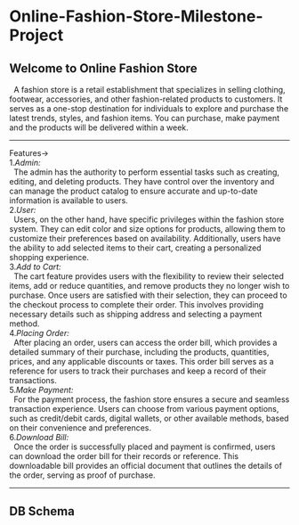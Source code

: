 # Online-Fashion-Store-Milestone-Project

Welcome to Online Fashion Store
---------------------------
&nbsp; A fashion store is a retail establishment that specializes in selling clothing, footwear, accessories, and other fashion-related products to customers.
It serves as a one-stop destination for individuals to explore and purchase the latest trends, styles, and fashion items.
You can purchase, make payment and the products will be delivered within a week.


----------------------------
Features->
<br>
1.*Admin:*
<br>
 &nbsp;&nbsp;The admin has the authority to perform essential tasks such as creating, editing, and deleting products. They have control over the inventory and can manage the product catalog to ensure accurate and up-to-date information is available to users.
 <br>
2.*User:*
<br>
 &nbsp;&nbsp;Users, on the other hand, have specific privileges within the fashion store system. They can edit color and size options for products, allowing them to customize their preferences based on availability. Additionally, users have the ability to add selected items to their cart, creating a personalized shopping experience.
 <br>
3.*Add to Cart:*
<br>
 &nbsp;&nbsp;The cart feature provides users with the flexibility to review their selected items, add or reduce quantities, and remove products they no longer wish to purchase. Once users are satisfied with their selection, they can proceed to the checkout process to complete their order. This involves providing necessary details such as shipping address and selecting a payment method.
 <br>
4.*Placing Order:*
<br>
 &nbsp;&nbsp;After placing an order, users can access the order bill, which provides a detailed summary of their purchase, including the products, quantities, prices, and any applicable discounts or taxes. This order bill serves as a reference for users to track their purchases and keep a record of their transactions.
 <br>
 5.*Make Payment:*
<br>
 &nbsp;&nbsp;For the payment process, the fashion store ensures a secure and seamless transaction experience. Users can choose from various payment options, such as credit/debit cards, digital wallets, or other available methods, based on their convenience and preferences.
 <br>
6.*Download Bill:*
<br>
 &nbsp;&nbsp;Once the order is successfully placed and payment is confirmed, users can download the order bill for their records or reference. This downloadable bill provides an official document that outlines the details of the order, serving as proof of purchase.
 
 ------------------------------------
 DB Schema
 ------------
 

